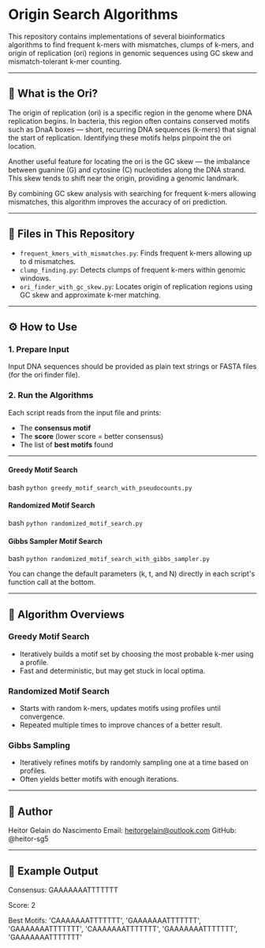 # Origin Search Algorithms

This repository contains implementations of several bioinformatics algorithms to find frequent k-mers with mismatches, clumps of k-mers, and origin of replication (ori) regions in genomic sequences using GC skew and mismatch-tolerant k-mer counting.

---

## 🧬 What is the Ori?

The origin of replication (ori) is a specific region in the genome where DNA replication begins. In bacteria, this region often contains conserved motifs such as DnaA boxes — short, recurring DNA sequences (k-mers) that signal the start of replication. Identifying these motifs helps pinpoint the ori location.

Another useful feature for locating the ori is the GC skew — the imbalance between guanine (G) and cytosine (C) nucleotides along the DNA strand. This skew tends to shift near the origin, providing a genomic landmark.

By combining GC skew analysis with searching for frequent k-mers allowing mismatches, this algorithm improves the accuracy of ori prediction.

---

## 📁 Files in This Repository

- `frequent_kmers_with_mismatches.py`: Finds frequent k-mers allowing up to d mismatches.
- `clump_finding.py`: Detects clumps of frequent k-mers within genomic windows.
- `ori_finder_with_gc_skew.py`: Locates origin of replication regions using GC skew and approximate k-mer matching.

---

## ⚙️ How to Use

### 1. Prepare Input

Input DNA sequences should be provided as plain text strings or FASTA files (for the ori finder file).

### 2. Run the Algorithms

Each script reads from the input file and prints:

- The **consensus motif**
- The **score** (lower score = better consensus)
- The list of **best motifs** found

---

#### Greedy Motif Search

  bash
```python greedy_motif_search_with_pseudocounts.py```

#### Randomized Motif Search

  bash
```python randomized_motif_search.py```

#### Gibbs Sampler Motif Search 

  bash
```python randomized_motif_search_with_gibbs_sampler.py```

You can change the default parameters (k, t, and N) directly in each script's function call at the bottom.

---

## 🧠 Algorithm Overviews

### Greedy Motif Search

- Iteratively builds a motif set by choosing the most probable k-mer using a profile.
- Fast and deterministic, but may get stuck in local optima.

### Randomized Motif Search

- Starts with random k-mers, updates motifs using profiles until convergence.
- Repeated multiple times to improve chances of a better result.

### Gibbs Sampling

- Iteratively refines motifs by randomly sampling one at a time based on profiles.
- Often yields better motifs with enough iterations.

---

## 👤 Author

Heitor Gelain do Nascimento
Email: heitorgelain@outlook.com
GitHub: @heitor-sg5

---

## 🧪 Example Output

Consensus: GAAAAAAATTTTTTT

Score: 2

Best Motifs: 
'CAAAAAAATTTTTTT', 
'GAAAAAAATTTTTTT', 
'GAAAAAAATTTTTTT', 
'CAAAAAAATTTTTTT', 
'GAAAAAAATTTTTTT', 
'GAAAAAAATTTTTTT'
